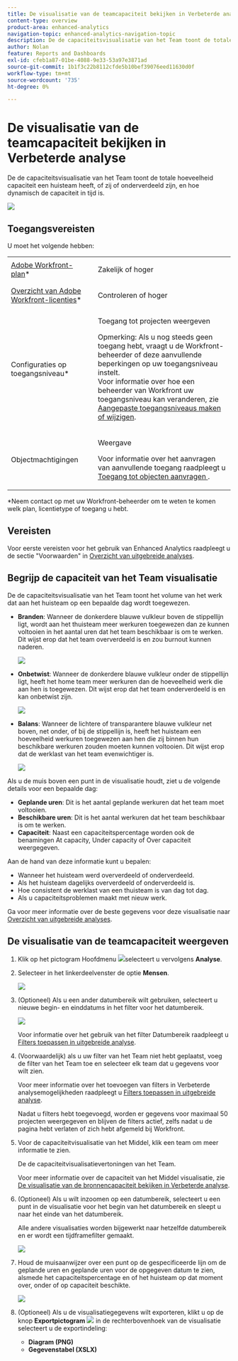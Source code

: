 ```yaml
---
title: De visualisatie van de teamcapaciteit bekijken in Verbeterde analyse
content-type: overview
product-area: enhanced-analytics
navigation-topic: enhanced-analytics-navigation-topic
description: De de capaciteitsvisualisatie van het Team toont de totale hoeveelheid capaciteit een huisteam heeft, of zij of onderverdeeld zijn, en hoe dynamisch de capaciteit in tijd is.
author: Nolan
feature: Reports and Dashboards
exl-id: cfeb1a87-01be-4088-9e33-53a97e3871ad
source-git-commit: 1b1f3c22b8112cfde5b10bef39076eed11630d0f
workflow-type: tm+mt
source-wordcount: '735'
ht-degree: 0%

---
```


# De visualisatie van de teamcapaciteit bekijken in Verbeterde analyse

De de capaciteitsvisualisatie van het Team toont de totale hoeveelheid capaciteit een huisteam heeft, of zij of onderverdeeld zijn, en hoe dynamisch de capaciteit in tijd is.

![](assets/team-capacity-350x110.png)

## Toegangsvereisten

U moet het volgende hebben:

<table style="table-layout:auto"> 
 <col> 
 <col> 
 <tbody> 
  <tr> 
   <td role="rowheader"><a href="https://www.workfront.com/plans" target="_blank">Adobe Workfront-plan</a>*</td> 
   <td> <p>Zakelijk of hoger</p> </td> 
  </tr> 
  <tr> 
   <td role="rowheader"><a href="../administration-and-setup/add-users/access-levels-and-object-permissions/wf-licenses.md" class="MCXref xref">Overzicht van Adobe Workfront-licenties</a>*</td> 
   <td> <p>Controleren of hoger</p> </td> 
  </tr> 
  <tr> 
   <td role="rowheader">Configuraties op toegangsniveau*</td> 
   <td> <p>Toegang tot projecten weergeven</p> <p>Opmerking: Als u nog steeds geen toegang hebt, vraagt u de Workfront-beheerder of deze aanvullende beperkingen op uw toegangsniveau instelt.<br>Voor informatie over hoe een beheerder van Workfront uw toegangsniveau kan veranderen, zie <a href="../administration-and-setup/add-users/configure-and-grant-access/create-modify-access-levels.md" class="MCXref xref">Aangepaste toegangsniveaus maken of wijzigen</a>.</p> </td> 
  </tr> 
  <tr> 
   <td role="rowheader">Objectmachtigingen</td> 
   <td> <p>Weergave</p> <p>Voor informatie over het aanvragen van aanvullende toegang raadpleegt u <a href="../workfront-basics/grant-and-request-access-to-objects/request-access.md" class="MCXref xref">Toegang tot objecten aanvragen </a>.</p> </td> 
  </tr> 
 </tbody> 
</table>

&#42;Neem contact op met uw Workfront-beheerder om te weten te komen welk plan, licentietype of toegang u hebt.

## Vereisten

Voor eerste vereisten voor het gebruik van Enhanced Analytics raadpleegt u de sectie &quot;Voorwaarden&quot; in [Overzicht van uitgebreide analyses](../enhanced-analytics/enhanced-analytics-overview.md).

## Begrijp de capaciteit van het Team visualisatie

De de capaciteitsvisualisatie van het Team toont het volume van het werk dat aan het huisteam op een bepaalde dag wordt toegewezen.

* **Branden**: Wanneer de donkerdere blauwe vulkleur boven de stippellijn ligt, wordt aan het thuisteam meer werkuren toegewezen dan ze kunnen voltooien in het aantal uren dat het team beschikbaar is om te werken. Dit wijst erop dat het team oververdeeld is en zou burnout kunnen naderen.

   ![](assets/team-capacity-over-capacity.png)

* **Onbetwist**: Wanneer de donkerdere blauwe vulkleur onder de stippellijn ligt, heeft het home team meer werkuren dan de hoeveelheid werk die aan hen is toegewezen. Dit wijst erop dat het team onderverdeeld is en kan onbetwist zijn.

   ![](assets/team-capacity-under-capacity.png)

* **Balans**: Wanneer de lichtere of transparantere blauwe vulkleur net boven, net onder, of bij de stippellijn is, heeft het huisteam een hoeveelheid werkuren toegewezen aan hen die zij binnen hun beschikbare werkuren zouden moeten kunnen voltooien. Dit wijst erop dat de werklast van het team evenwichtiger is.

   ![](assets/team-capacity-at-capacity.png)

Als u de muis boven een punt in de visualisatie houdt, ziet u de volgende details voor een bepaalde dag:

* **Geplande uren**: Dit is het aantal geplande werkuren dat het team moet voltooien.
* **Beschikbare uren**: Dit is het aantal werkuren dat het team beschikbaar is om te werken.
* **Capaciteit**: Naast een capaciteitspercentage worden ook de benamingen At capacity, Under capacity of Over capaciteit weergegeven.

Aan de hand van deze informatie kunt u bepalen:

* Wanneer het huisteam werd oververdeeld of onderverdeeld.
* Als het huisteam dagelijks oververdeeld of onderverdeeld is.
* Hoe consistent de werklast van een thuisteam is van dag tot dag.
* Als u capaciteitsproblemen maakt met nieuw werk.

Ga voor meer informatie over de beste gegevens voor deze visualisatie naar [Overzicht van uitgebreide analyses](../enhanced-analytics/enhanced-analytics-overview.md).

## De visualisatie van de teamcapaciteit weergeven

1. Klik op het pictogram Hoofdmenu ![](assets/main-menu-icon-16x12.png)selecteert u vervolgens **Analyse**.
1. Selecteer in het linkerdeelvenster de optie **Mensen**.

   ![](assets/people-area-cropped-qs-350x276.png)

1. (Optioneel) Als u een ander datumbereik wilt gebruiken, selecteert u nieuwe begin- en einddatums in het filter voor het datumbereik.

   ![](assets/filters-select-date-range-350x344.png)

   Voor informatie over het gebruik van het filter Datumbereik raadpleegt u [Filters toepassen in uitgebreide analyse](../enhanced-analytics/use-enhanced-analytics-filters.md).

1. (Voorwaardelijk) als u uw filter van het Team niet hebt geplaatst, voeg de filter van het Team toe en selecteer elk team dat u gegevens voor wilt zien.

   Voor meer informatie over het toevoegen van filters in Verbeterde analysemogelijkheden raadpleegt u [Filters toepassen in uitgebreide analyse](../enhanced-analytics/use-enhanced-analytics-filters.md).

   Nadat u filters hebt toegevoegd, worden er gegevens voor maximaal 50 projecten weergegeven en blijven de filters actief, zelfs nadat u de pagina hebt verlaten of zich hebt afgemeld bij Workfront.

1. Voor de capaciteitvisualisatie van het Middel, klik een team om meer informatie te zien.

   De de capaciteitvisualisatievertoningen van het Team.

   Voor meer informatie over de capaciteit van het Middel visualisatie, zie [De visualisatie van de bronnencapaciteit bekijken in Verbeterde analyse](../enhanced-analytics/resource-capacity-overview.md).

1. (Optioneel) Als u wilt inzoomen op een datumbereik, selecteert u een punt in de visualisatie voor het begin van het datumbereik en sleept u naar het einde van het datumbereik.

   Alle andere visualisaties worden bijgewerkt naar hetzelfde datumbereik en er wordt een tijdframefilter gemaakt.

   ![](assets/timeframe-filter-350x220.png)

1. Houd de muisaanwijzer over een punt op de gespecificeerde lijn om de geplande uren en geplande uren voor de opgegeven datum te zien, alsmede het capaciteitspercentage en of het huisteam op dat moment over, onder of op capaciteit beschikte.

   ![](assets/team-capacity-capacity-pop-up-350x351.png)

1. (Optioneel) Als u de visualisatiegegevens wilt exporteren, klikt u op de knop **Exportpictogram** ![](assets/export.png) in de rechterbovenhoek van de visualisatie selecteert u de exportindeling:

   * **Diagram (PNG)**
   * **Gegevenstabel (XSLX)**

